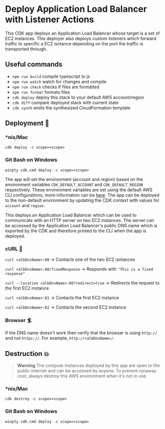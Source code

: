 # Deploy Application Load Balancer with Listener Actions

This CDK app deploys an Application Load Balancer whose target is a set of EC2 instances. This deployer also deploys custom listeners which forward traffic to specific a EC2 isntance depending on the port the traffic is transported through.

## Useful commands

- `npm run build` compile typescript to js
- `npm run watch` watch for changes and compile
- `npm run check` checks if files are formatted
- `npm run format` formats files
- `cdk deploy` deploy this stack to your default AWS account/region
- `cdk diff` compare deployed stack with current state
- `cdk synth` emits the synthesized CloudFormation template

## Deployment :rocket:

### \*nix/Mac

`cdk deploy -c scope=<scope>`

### Git Bash on Windows

`winpty cdk.cmd deploy -c scope=<scope>`

The app will set the environment (account and region) based on the environment variables `CDK_DEFAULT_ACCOUNT` and `CDK_DEFAULT_REGION` respectively. These environment variables are set using the default AWS CLI configurations, more information can be [here](https://docs.aws.amazon.com/cdk/v2/guide/environments.html). The app can be deployed to the non-default environment by updating the CDK context with values for `account` and `region`.

This deploys an Application Load Balancer which can be used to communicate with an HTTP server on two EC2 instances. The server can be accessed by the Application Load Balancer's public DNS name which is exported by the CDK and therefore printed to the CLI when the app is deployed.

### cURL :curling_stone:

`curl <albDnsName>:80` -> Contacts one of the two EC2 isntances

`curl <albDnsName>:80/fixedResponse` -> Responds with `"This is a fixed response"`

`curl --location <albDnsName>:80?redirect=true` -> Redirects the request to the first EC2 instance

`curl <albDnsName>:81` -> Contacts the first EC2 instance

`curl <albDnsName>:82` -> Contacts the second EC2 instance

### Browser :surfer:

If the DNS name doesn't work then verify that the browser is using `http://` and not `https://`. For example, `http://<albDnsName>/`.

## Destruction :boom:

> **Warning** The compute instances deployed by this app are open to the public internet and can be accessed by anyone. To prevent runaway cost, always destroy this AWS environment when it's not in use.

### \*nix/Mac

`cdk destroy -c scope=<scope>`

### Git Bash on Windows

`winpty cdk.cmd deploy -c scope=<scope>`
